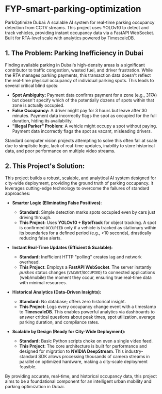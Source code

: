# FYP-smart-parking-optimization
ParkOptimize Dubai: A scalable AI system for real-time parking occupancy detection from CCTV streams. This project uses YOLOv10 to detect and track vehicles, providing instant occupancy data via a FastAPI WebSocket. Built for RTA-level scale with analytics powered by TimescaleDB.
## 1. The Problem: Parking Inefficiency in Dubai

Finding available parking in Dubai's high-density areas is a significant contributor to traffic congestion, wasted fuel, and driver frustration. While the RTA manages parking payments, this transaction data doesn't reflect the real-time physical occupancy of individual parking spots. This leads to several critical blind spots:

* **Spot Ambiguity:** Payment data confirms payment for a zone (e.g., 317A) but doesn't specify which of the potentially dozens of spots within that zone is actually occupied.
* **False Occupancy:** A driver might pay for 3 hours but leave after 30 minutes. Payment data incorrectly flags the spot as occupied for the full duration, hiding its availability.
* **"Illegal Parker" Problem:** A vehicle might occupy a spot without paying. Payment data incorrectly flags the spot as vacant, misleading drivers.

Standard computer vision projects attempting to solve this often fail at scale due to simplistic logic, lack of real-time updates, inability to store historical data, and poor performance on multiple video streams.

## 2. This Project's Solution:

This project builds a robust, scalable, and analytical AI system designed for city-wide deployment, providing the ground truth of parking occupancy. It leverages cutting-edge technology to overcome the failures of standard approaches:

* **Smarter Logic (Eliminating False Positives):**
    * **Standard:** Simple detection marks spots occupied even by cars just driving through.
    * **This Project:** Uses **YOLOv10 + ByteTrack** for object tracking. A spot is confirmed `OCCUPIED` only if a vehicle is tracked as stationary within its boundaries for a defined period (e.g., >10 seconds), drastically reducing false alerts.

* **Instant Real-Time Updates (Efficient & Scalable):**
    * **Standard:** Inefficient HTTP "polling" creates lag and network overhead.
    * **This Project:** Employs a **FastAPI WebSocket**. The server instantly *pushes* status changes (`VACANT`/`OCCUPIED`) to connected applications (web/mobile) the moment they occur, ensuring true real-time data with minimal resources.

* **Historical Analytics (Data-Driven Insights):**
    * **Standard:** No database; offers zero historical insight.
    * **This Project:** Logs every occupancy change event with a timestamp to **TimescaleDB**. This enables powerful analytics via dashboards to answer critical questions about peak times, spot utilization, average parking duration, and compliance rates.

* **Scalable by Design (Ready for City-Wide Deployment):**
    * **Standard:** Basic Python scripts choke on even a single video feed.
    * **This Project:** The core architecture is built for performance and designed for migration to **NVIDIA DeepStream**. This industry-standard SDK allows processing thousands of camera streams in parallel on optimized hardware, making a city-scale deployment feasible.

By providing accurate, real-time, and historical occupancy data, this project aims to be a foundational component for an intelligent urban mobility and parking optimization in Dubai.
